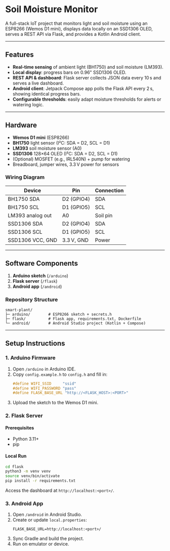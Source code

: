 # Soil Moisture Monitor

A full-stack IoT project that monitors light and soil moisture using an ESP8266 (Wemos D1 mini), displays data locally on an SSD1306 OLED, serves a REST API via Flask, and provides a Kotlin Android client.

---

## Features

- **Real-time sensing** of ambient light (BH1750) and soil moisture (LM393).
- **Local display**: progress bars on 0.96" SSD1306 OLED.
- **REST API & dashboard**: Flask server collects JSON data every 10 s and serves a live dashboard.
- **Android client**: Jetpack Compose app polls the Flask API every 2 s, showing identical progress bars.
- **Configurable thresholds**: easily adapt moisture thresholds for alerts or watering logic.

---

## Hardware

- **Wemos D1 mini** (ESP8266)
- **BH1750** light sensor (I²C: SDA = D2, SCL = D1)
- **LM393** soil moisture sensor (A0)
- **SSD1306** 128×64 OLED (I²C: SDA = D2, SCL = D1)
- (Optional) MOSFET (e.g., IRL540N) + pump for watering
- Breadboard, jumper wires, 3.3 V power for sensors

### Wiring Diagram



| Device           | Pin        | Connection |
| ---------------- | ---------- | ---------- |
| BH1750 SDA       | D2 (GPIO4) | SDA        |
| BH1750 SCL       | D1 (GPIO5) | SCL        |
| LM393 analog out | A0         | Soil pin   |
| SSD1306 SDA      | D2 (GPIO4) | SDA        |
| SSD1306 SCL      | D1 (GPIO5) | SCL        |
| SSD1306 VCC, GND | 3.3 V, GND | Power      |

---

## Software Components

1. **Arduino sketch** (`/arduino`)
2. **Flask server** (`/flask`)
3. **Android app** (`/android`)

### Repository Structure

```
smart-plant/
├─ arduino/        # ESP8266 sketch + secrets.h
├─ flask/          # Flask app, requirements.txt, Dockerfile
└─ android/        # Android Studio project (Kotlin + Compose)
```

---

## Setup Instructions

### 1. Arduino Firmware

1. Open `/arduino` in Arduino IDE.
2. Copy `config.example.h` to `config.h` and fill in:
   ```cpp
   #define WIFI_SSID     "ssid"
   #define WIFI_PASSWORD "pass"
   #define FLASK_BASE_URL "http://<FLASK_HOST>:<PORT>"
   ```
3. Upload the sketch to the Wemos D1 mini.

### 2. Flask Server

#### Prerequisites

- Python 3.11+
- pip

#### Local Run

```bash
cd flask
python3 -m venv venv
source venv/bin/activate
pip install -r requirements.txt
```

Access the dashboard at `http://localhost:<port>/`.


### 3. Android App

1. Open `/android` in Android Studio.
2. Create or update `local.properties`:
   ```properties
   FLASK_BASE_URL=http://localhost:<port>/
   ```
3. Sync Gradle and build the project.
4. Run on emulator or device.


